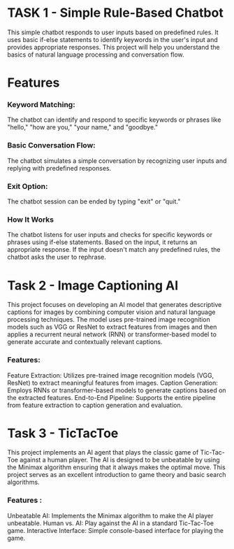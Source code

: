<html>
  <h1>TASK 1 - Simple Rule-Based Chatbot</h1>
  <p>This simple chatbot responds to user inputs based on predefined rules. It uses basic if-else statements to identify keywords in the user's input and provides appropriate responses. This project will help you understand the basics of natural language processing and conversation flow.</p>

  <h1>Features</h1>
  <h3>Keyword Matching:</h3>
  <p> The chatbot can identify and respond to specific keywords or phrases like "hello," "how are you," "your name," and "goodbye."</p>
  <h3>Basic Conversation Flow:</h3>
  <p>The chatbot simulates a simple conversation by recognizing user inputs and replying with predefined responses.</p>
  <h3>Exit Option:</h3>
  <p>The chatbot session can be ended by typing "exit" or "quit."</p>
  <h3>How It Works</h3>
  <p>The chatbot listens for user inputs and checks for specific keywords or phrases using if-else statements. Based on the input, it returns an appropriate response. If the input doesn't match any predefined rules, the chatbot asks the user to rephrase.</p>


<h1>Task 2 - Image Captioning AI</h1>
<p>This project focuses on developing an AI model that generates descriptive captions for images by combining computer vision and natural language processing techniques. The model uses pre-trained image recognition models such as VGG or ResNet to extract features from images and then applies a recurrent neural network (RNN) or transformer-based model to generate accurate and contextually relevant captions.
</p>

<h3>Features:</h3>
<p>Feature Extraction: Utilizes pre-trained image recognition models (VGG, ResNet) to extract meaningful features from images.
Caption Generation: Employs RNNs or transformer-based models to generate captions based on the extracted features.
End-to-End Pipeline: Supports the entire pipeline from feature extraction to caption generation and evaluation.</p>


<h1>Task 3 - TicTacToe</h1> 
<p>
This project implements an AI agent that plays the classic game of Tic-Tac-Toe against a human player. The AI is designed to be unbeatable by using the Minimax algorithm ensuring that it always makes the optimal move. This project serves as an excellent introduction to game theory and basic search algorithms.</p>

<h3>Features : </h3>
<p>Unbeatable AI: Implements the Minimax algorithm to make the AI player unbeatable.
Human vs. AI: Play against the AI in a standard Tic-Tac-Toe game.
Interactive Interface: Simple console-based interface for playing the game.</p>
  
</html>




 

